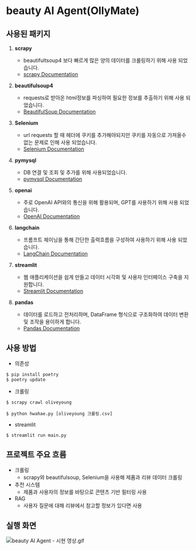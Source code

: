 # beauty AI Agent(OllyMate)

## 사용된 패키지
1. **scrapy**
    - beautifultsoup4 보다 빠르게 많은 양의 데이터를 크롤링하기 위해 사용 되었습니다.
   - [scrapy Documentation](https://docs.scrapy.org/en/latest/)


2. **beautifulsoup4**
   - requests로 받아온 html정보를 파싱하여 필요한 정보를 추출하기 위해 사용 되었습니다.
   - [BeautifulSoup Documentation](https://www.selenium.dev/documentation/)

3. **Selenium**
   - url requests 할 때 헤더에 쿠키를 추가해야되지만 쿠키를 자동으로 가져올수 없는 문제로 인해 사용 되었습니다.
   - [Selenium Documentation](https://pymysql.readthedocs.io/en/latest/)

4. **pymysql**
   - DB 연결 및 조회 및 추가를 위해 사용되었습니다.
   - [pymysql Documentation](https://pymysql.readthedocs.io/en/latest/)

5. **openai**
   - 주로 OpenAI API와의 통신을 위해 활용되며, GPT를 사용하기 위해 사용 되었습니다.
   - [OpenAI Documentation](https://beta.openai.com/docs/)
     
6. **langchain**
   - 프롬프트 체이닝을 통해 간단한 출력흐름을 구성하여 사용하기 위해 사용 되었습니다.
   - [LangChain Documentation](https://python.langchain.com/docs/)

7. **streamlit**
   - 웹 애플리케이션을 쉽게 만들고 데이터 시각화 및 사용자 인터페이스 구축을 지원합니다.
   - [Streamlit Documentation](https://docs.streamlit.io/)
  
8. **pandas**
   - 데이터를 로드하고 전처리하며, DataFrame 형식으로 구조화하여 데이터 변환 및 조작을 용이하게 합니다.
   - [Pandas Documentation](https://pandas.pydata.org/docs/)

## 사용 방법
- 의존성
```aiignore
$ pip install poetry
$ poetry update
```
- 크롤링
```aiignore
$ scrapy crawl oliveyoung
```
```aiignore
$ python hwahae.py [oliveyoung 크롤링.csv]
```

- streamlit
```aiignore
$ streamlit run main.py
```

## 프로젝트 주요 흐름
- 크롤링
  - scrapy와 beautifulsoup, Selenium을 사용해 제품과 리뷰 데이터 크롤링
- 추천 시스템
  - 제품과 사용자의 정보를 바탕으로 콘텐츠 기반 필터링 사용
- RAG
  - 사용자 질문에 대해 리뷰에서 참고할 정보가 있다면 사용

## 실행 화면
![beauty AI Agent - 시현 영상.gif](../../../Downloads/beauty%20AI%20Agent%20-%20%EC%8B%9C%ED%98%84%20%EC%98%81%EC%83%81.gif)